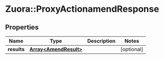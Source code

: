 # Zuora::ProxyActionamendResponse

## Properties
Name | Type | Description | Notes
------------ | ------------- | ------------- | -------------
**results** | [**Array&lt;AmendResult&gt;**](AmendResult.md) |  | [optional] 


